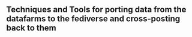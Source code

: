 ## Techniques and Tools for porting data from the datafarms to the fediverse and cross-posting back to them

